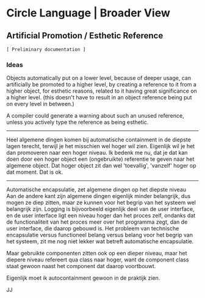 ﻿Circle Language | Broader View
==============================

Artificial Promotion / Esthetic Reference
-----------------------------------------

`[ Preliminary documentation ]`

### Ideas

Objects automatically put on a lower level, because of deeper usage, can artificially be promoted to a higher level, by creating a reference to it from a higher object, for esthetic reasons, related to it having great significance on a higher level. (this doesn't have to result in an object reference being put on every level in between.)

A compiler could generate a warning about such an unused reference, unless you actively type the reference as being esthetic.

-----

Heel algemene dingen komen bij automatische containment in de diepste lagen terecht, terwijl je het misschien wel hoger wil zien. Eigenlijk wil je het dan promoveren naar een hoger niveau. Ik bedenk me nu, dat je dat kan doen door een hoger object een (ongebruikte) referentie te geven naar het algemene object. Dat hoger object zit dan wel 'toevallig', 'vanzelf' hoger op dat moment. Dat is ok.

-----

Automatische encapsulatie, zet algemene dingen op het diepste niveau  
Aan de andere kant zijn algemene dingen eigenlijk minder belangrijk, dus mogen ze diep zitten, maar ze kunnen voor het begrip van het systeem wel belangrijk zijn. Logging is bijvoorbeeld eigenlijk deel van de user interface, en de user interface ligt een niveau hoger dan het proces zelf, ondanks dat de functionaliteit van het proces meer over het programma zegt, dan de user interface, die daarop gebouwd is. Het probleem van technische encapsulatie versus functioneel belang versus belang voor het begrip van het systeem, zit me nog niet lekker wat betreft automatische encapsulatie.

Maar gebruikte componenten zitten ook op een dieper niveau, maar het diepere niveau refereert qua class naar hoger, want de component class staat gewoon naast het component dat daarop voortbouwt.

Eigenlijk moet ik autocontainment gewoon in de praktijk zien.

JJ

